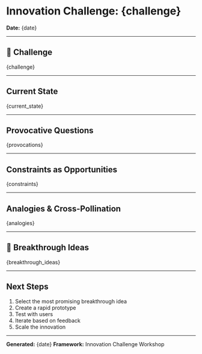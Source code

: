 # Innovation Challenge: {challenge}

**Date:** {date}

---

## 🚀 Challenge

{challenge}

---

## Current State

{current_state}

---

## Provocative Questions

{provocations}

---

## Constraints as Opportunities

{constraints}

---

## Analogies & Cross-Pollination

{analogies}

---

## 💎 Breakthrough Ideas

{breakthrough_ideas}

---

## Next Steps

1. Select the most promising breakthrough idea
2. Create a rapid prototype
3. Test with users
4. Iterate based on feedback
5. Scale the innovation

---

**Generated:** {date} **Framework:** Innovation Challenge Workshop
